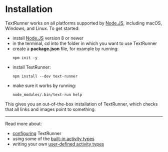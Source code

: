 # Installation

TextRunner works on all platforms supported by [Node.JS](https://nodejs.org),
including macOS, Windows, and Linux.
To get started:
- install [Node.JS](https://nodejs.org) version 8 or newer
- in the terminal,
  <a textrun="cd-into-empty-tmp-folder"> cd into the folder in which you want to use TextRunner
  </a>
- create a __package.json__ file, for example by running: <a textrun="run-consoleCommand">
  ```
  npm init -y
  ```
  </a>
- install TextRunner: <a textrun="run-console-command">
  ```
  npm install --dev text-runner
  ```
  </a>
- make sure it works by running: <a textrun="run-console-command">
  ```
  node_modules/.bin/text-run help
  ```
  </a>

This gives you an out-of-the-box installation of TextRunner,
which checks that all links and images point to something.
<a textrun="cd-back">
</a>

<hr>

Read more about:
- [configuring](configuration.md) TextRunner
- using some of the [built-in activity types](built-in-activity-types)
- writing your own [user-defined activity types](user-defined-activity-types.md)
